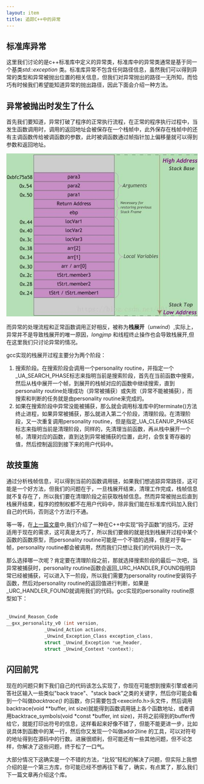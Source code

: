 ```yaml
---
layout: item
title: 追踪C++中的异常
---
```


## 标准库异常
  这里我们讨论的是c++标准库中定义的异常类，标准库中的异常类通常是基于同一个基类*std::exception* 类。标准库异常不包含任何路径信息，虽然我们可以得到异常的类型和异常被抛出位置的相关信息，但我们对异常抛出的路径一无所知，而恰巧有时候我们希望能知道异常的抛出路径，因此下面会介绍一种方法。


## 异常被抛出时发生了什么

  首先我们要知道，异常打破了程序的正常执行流程，在正常的程序执行过程中，当发生函数调用时，调用的返回地址会被保存在一个栈帧中，此外保存在栈帧中的还有主调函数传给被调函数的参数，此时被调函数通过帧指针加上偏移量就可以得到参数和返回地址。

  ![stack](/img/stackframe.jpg)

  而异常的处理流程和正常函数调用正好相反，被称为**栈展开**（*unwind*）,实际上，异常并不是导致栈展开的唯一原因，*longjmp* 和线程终止操作也会导致栈展开,但在这里我们只讨论异常的情况。

  gcc实现的栈展开过程主要分为两个阶段：
  1. 搜索阶段。在搜索阶段会调用一个personality routine，并指定一个\_UA\_SEARCH\_PHASE标志来指明当前是搜索阶段，首先在当前函数中搜索，然后从栈中展开一个帧，到展开的栈帧对应的函数中继续搜索，直到personality routine处理成功（异常被捕获）或失败（异常不能被捕获），而搜索和判断的任务就是由personality routine来完成的。
  2. 如果在搜索阶段中异常没能被捕获，那么就会调用标准库中的terminate()方法终止进程，如果异常被捕获，那么就进入第二个阶段，清理阶段。在清理阶段，又一次重复调用personality routine，但是指定\_UA\_CLEANUP\_PHASE标志来指明当前是清理阶段，同样的，先清理当前函数，再从栈中展开一个帧，清理对应的函数，直到达到异常被捕获的位置，此时，会恢复寄存器的值，然后控制返回到接下来的用户代码中。
  
## 故技重施

  通过分析栈帧信息，可以得到当前的函数调用链，如果我们想追踪异常路径，这可能是一个好方法，但我们的问题在于，一旦栈展开结束，清理工作完成，栈帧信息就不复存在了，所以我们要在清理阶段之前获取栈帧信息。然而异常被抛出后直到栈展开结束，程序的控制权都不在用户代码中，除非我们能在标准库代码加入我们自己的代码，否则这个方法行不通。

  等一等，在[上一篇文章](https://neverland0.github.io/neverland0.github.io/2018/11/01/hook.html)中,我们介绍了一种在C++中实现“钩子函数”的技巧，正好适用于现在的需求，这可真是太巧了，所以我们要做的就是找到栈展开过程中某个函数的函数原型，而personality routine可能是一个不错的选择，但是对于每一帧，personality routine都会被调用，然而我们只想让我们的代码执行一次。

  那么选择哪一次呢？肯定要在清理阶段之前，那就选择搜索阶段的最后一次吧，当异常被捕获时，personality routine函数会返回\_URC\_HANDLER\_FOUND指明异常已经被捕获，可以进入下一阶段，所以我们需要为personality routine安装钩子函数，然后对personality routine的返回值进行判断，如果是\_URC\_HANDLER\_FOUND就调用我们的代码。gcc实现的personality routine原型如下：

```c++

_Unwind_Reason_Code
__gxx_personality_v0 (int version,
              _Unwind_Action actions,
              _Unwind_Exception_Class exception_class,
              struct _Unwind_Exception *ue_header,
              struct _Unwind_Context *context);

```

  

## 闪回前咒

  现在的问题只剩下我们自己的代码该怎么实现了，你现在可能想到搜索引擎或者问答社区输入一些类似"back trace"、"stack back"之类的关键字，然后你可能会看到一个叫做*backtrace()* 的函数，你只需要包含<execinfo.h>头文件，然后调用backtrace(void **buffer, int size)就能得到函数调用链上各个函数地址，或者调用backtrace_symbols(void *const *buffer, int size)，并将之前得到的buffer传给它，就能打印出符号的信息，这样看起来好像不错了，但能不能更进一步，比如说具体到函数中的某一行，然后你又发现一个叫做addr2line 的工具，可以对符号的地址得到在源码中的行数。进展很顺利，但可能还有一些其他问题，但不论怎样，你解决了这些问题，终于松了一口气。

  大部分情况下这确实是一个不错的方法，“比较”轻松的解决了问题，但实际上我想介绍的是一个第三方库，你可能已经不想再往下看了，确实，有点累了，那么我们下一篇文章再介绍这个库。
